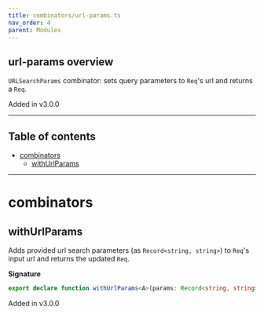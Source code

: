 ```yaml
---
title: combinators/url-params.ts
nav_order: 4
parent: Modules
---
```


## url-params overview

`URLSearchParams` combinator: sets query parameters to `Req`'s url and returns a `Req`.

Added in v3.0.0

---

<h2 class="text-delta">Table of contents</h2>

- [combinators](#combinators)
  - [withUrlParams](#withurlparams)

---

# combinators

## withUrlParams

Adds provided url search parameters (as `Record<string, string>`) to `Req`'s input url and returns the updated `Req`.

**Signature**

```ts
export declare function withUrlParams<A>(params: Record<string, string>): (req: Req<A>) => Req<A>
```

Added in v3.0.0
